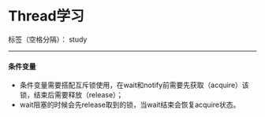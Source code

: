 # Thread学习

标签（空格分隔）： study

---

#### 条件变量
- 条件变量需要搭配互斥锁使用，在wait和notify前需要先获取（acquire）该锁，结束后需要释放（release）；
- wait阻塞的时候会先release取到的锁，当wait结束会恢复acquire状态。




